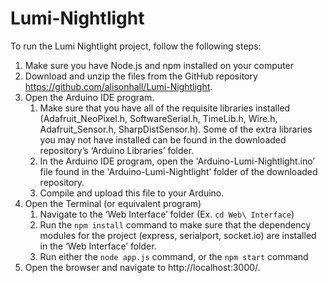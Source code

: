 # Lumi-Nightlight

To run the Lumi Nightlight project, follow the following steps:

1. Make sure you have Node.js and npm installed on your computer
2. Download and unzip the files from the GitHub repository https://github.com/alisonhall/Lumi-Nightlight.
3. Open the Arduino IDE program.
	1. Make sure that you have all of the requisite libraries installed (Adafruit_NeoPixel.h, SoftwareSerial.h, TimeLib.h, Wire.h, Adafruit_Sensor.h, SharpDistSensor.h). Some of the extra libraries you may not have installed can be found in the downloaded repository’s ‘Arduino Libraries’ folder.
	2. In the Arduino IDE program, open the 'Arduino-Lumi-Nightlight.ino’ file found in the 'Arduino-Lumi-Nightlight’ folder of the downloaded repository.
	3. Compile and upload this file to your Arduino.
4. Open the Terminal (or equivalent program)
	1. Navigate to the ‘Web Interface’ folder (Ex. `cd Web\ Interface`)
	2. Run the `npm install` command to make sure that the dependency modules for the project (express, serialport, socket.io) are installed in the ‘Web Interface’ folder.
	3. Run either the `node app.js` command, or the `npm start` command
5. Open the browser and navigate to http://localhost:3000/.
